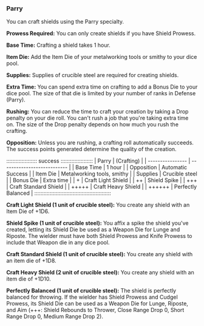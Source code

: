 ### Parry

You can craft shields using the Parry specialty.

**Prowess Required:** You can only create shields if you have Shield Prowess.

**Base Time:** Crafting a shield takes 1 hour.

**Item Die:** Add the Item Die of your metalworking tools or smithy to your dice pool.

**Supplies:** Supplies of crucible steel are required for creating shields.

**Extra Time:** You can spend extra time on crafting to add a Bonus Die
to your dice pool. The size of that die is limited by your number of
ranks in Defense (Parry).

**Rushing:** You can reduce the time to craft your creation by taking a
Drop penalty on your die roll. You can't rush a job that you're taking
extra time on. The size of the Drop penalty depends on how much you rush
the crafting.

**Opposition:** Unless you are rushing, a crafting roll automatically
succeeds. The success points generated determine the quality of the
creation.

:::::::::::::::::::: success :::::::::::::::::::::
| Parry            | (Crafting)                  |
| ---------------- | --------------------------- |
| Base Time        |  1 hour                     |
| Opposition       |  Automatic Success          |
| Item Die         |  Metalworking tools, smithy |
| Supplies         |  Crucible steel             |
| Bonus Die        |  Extra time                 |
| +                |  Craft Light Shield         |
| ++               |  Shield Spike               |
| +++              |  Craft Standard Shield      |
| +++++            |  Craft Heavy Shield         |
| ++++++           |  Perfectly Balanced         |
::::::::::::::::::::::::::::::::::::::::::::::::::

**Craft Light Shield (1 unit of crucible steel):** You create any shield with an Item Die of +1D6.

**Shield Spike (1 unit of crucible steel):** You affix a spike the
shield you've created, letting its Shield Die be used as a Weapon Die
for Lunge and Riposte. The wielder must have both Shield Prowess and
Knife Prowess to include that Weapon die in any dice pool.

**Craft Standard Shield (1 unit of crucible steel):** You create any
shield with an item die of +1D8.

**Craft Heavy Shield (2 unit of crucible steel):** You create any shield
with an item die of +1D10.

**Perfectly Balanced (1 unit of crucible steel):** The shield is
perfectly balanced for throwing. If the wielder has Shield Prowess and
Cudgel Prowess, its Shield Die can be used as a Weapon Die for Lunge,
Riposte, and Aim (+++: Shield Rebounds to Thrower, Close Range Drop 0,
Short Range Drop 0, Medium Range Drop 2).

